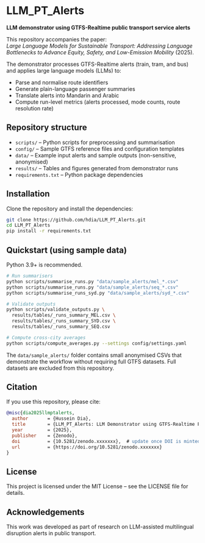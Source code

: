 # LLM_PT_Alerts

**LLM demonstrator using GTFS-Realtime public transport service alerts**

This repository accompanies the paper:  
*Large Language Models for Sustainable Transport: Addressing Language Bottlenecks to Advance Equity, Safety, and Low-Emission Mobility* (2025).

The demonstrator processes GTFS-Realtime alerts (train, tram, and bus) and applies large language models (LLMs) to:

- Parse and normalise route identifiers  
- Generate plain-language passenger summaries  
- Translate alerts into Mandarin and Arabic  
- Compute run-level metrics (alerts processed, mode counts, route resolution rate)  

## Repository structure

- `scripts/` – Python scripts for preprocessing and summarisation  
- `config/` – Sample GTFS reference files and configuration templates  
- `data/` – Example input alerts and sample outputs (non-sensitive, anonymised)  
- `results/` – Tables and figures generated from demonstrator runs  
- `requirements.txt` – Python package dependencies  

## Installation

Clone the repository and install the dependencies:

```bash
git clone https://github.com/hdia/LLM_PT_Alerts.git
cd LLM_PT_Alerts
pip install -r requirements.txt
```

## Quickstart (using sample data)

Python 3.9+ is recommended.

```bash
# Run summarisers
python scripts/summarise_runs.py "data/sample_alerts/mel_*.csv"
python scripts/summarise_runs.py "data/sample_alerts/seq_*.csv"
python scripts/summarise_runs_syd.py "data/sample_alerts/syd_*.csv"

# Validate outputs
python scripts/validate_outputs.py \
  results/tables/_runs_summary_MEL.csv \
  results/tables/_runs_summary_SYD.csv \
  results/tables/_runs_summary_SEQ.csv

# Compute cross-city averages
python scripts/compute_averages.py --settings config/settings.yaml
```

The `data/sample_alerts/` folder contains small anonymised CSVs that demonstrate the workflow without requiring full GTFS datasets. Full datasets are excluded from this repository.

## Citation

If you use this repository, please cite:

```bibtex
@misc{dia2025llmptalerts,
  author       = {Hussein Dia},
  title        = {LLM_PT_Alerts: LLM Demonstrator using GTFS-Realtime Public Transport Service Alerts},
  year         = {2025},
  publisher    = {Zenodo},
  doi          = {10.5281/zenodo.xxxxxxx},  # update once DOI is minted
  url          = {https://doi.org/10.5281/zenodo.xxxxxxx}
}
```


## License

This project is licensed under the MIT License – see the LICENSE
 file for details.

## Acknowledgements

This work was developed as part of research on LLM-assisted multilingual disruption alerts in public transport.
